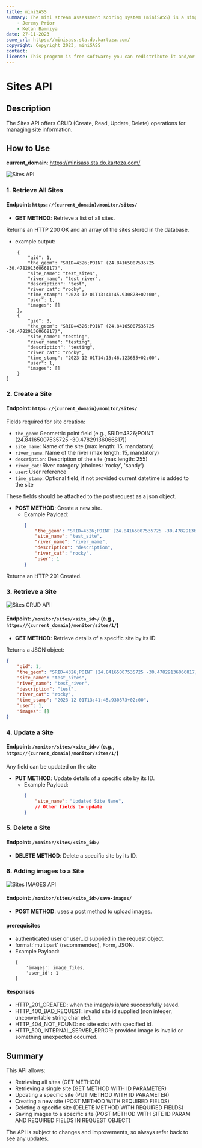 ```yaml
---
title: miniSASS
summary: The mini stream assessment scoring system (miniSASS) is a simple and accessible citizen science tool for monitoring the water quality and health of stream and river systems. You collect a sample of aquatic macroinvertebrates (small, but large enough to see animals with no internal skeletons) from a site in a stream or river. The community of these aquatic macroinvertebrates present then tells you about the water quality and health of the stream or river based on the concept that different groups of aquatic macroinvertebrates have different tolerances and sensitivities to disturbance and pollution.
    - Jeremy Prior
    - Ketan Bamniya
date: 27-11-2023
some_url: https://minisass.sta.do.kartoza.com/
copyright: Copyright 2023, miniSASS
contact:
license: This program is free software; you can redistribute it and/or modify it under the terms of the GNU Affero General Public License as published by the Free Software Foundation; either version 3 of the License, or (at your option) any later version.
---
```


# Sites API

## Description

The Sites API offers CRUD (Create, Read, Update, Delete) operations for managing site information.

## How to Use

**current_domain**: https://minisass.sta.do.kartoza.com/

![Sites API](./img/sites_api.png)

### 1. Retrieve All Sites

#### Endpoint: `https://{current_domain}/monitor/sites/`

- **GET METHOD**: Retrieve a list of all sites.

Returns an HTTP 200 OK and an array of the sites stored in the database.
- example output:
```[
    {
        "gid": 1,
        "the_geom": "SRID=4326;POINT (24.84165007535725 -30.47829136066817)",
        "site_name": "test_sites",
        "river_name": "test_river",
        "description": "test",
        "river_cat": "rocky",
        "time_stamp": "2023-12-01T13:41:45.930873+02:00",
        "user": 1,
        "images": []
    },
    {
        "gid": 3,
        "the_geom": "SRID=4326;POINT (24.84165007535725 -30.47829136066817)",
        "site_name": "testing",
        "river_name": "testing",
        "description": "testing",
        "river_cat": "rocky",
        "time_stamp": "2023-12-01T14:13:46.123655+02:00",
        "user": 1,
        "images": []
    }
]
```

### 2. Create a Site

#### Endpoint: `https://{current_domain}/monitor/sites/`

Fields required for site creation:
- `the_geom`: Geometric point field (e.g., SRID=4326;POINT (24.84165007535725 -30.47829136066817))
- `site_name`: Name of the site (max length: 15, mandatory)
- `river_name`: Name of the river (max length: 15, mandatory)
- `description`: Description of the site (max length: 255)
- `river_cat`: River category (choices: 'rocky', 'sandy')
- `user`: User reference
- `time_stamp`: Optional field, if not provided current datetime is added to the site

These fields should be attached to the post request as a json object.
- **POST METHOD**: Create a new site.
  - Example Payload:
    ```json
    {
        "the_geom": "SRID=4326;POINT (24.84165007535725 -30.47829136066817)",
        "site_name": "test_site",
        "river_name": "river_name",
        "description": "description",
        "river_cat": "rocky",
        "user": 1
    }
    ```

Returns an HTTP 201 Created.

### 3. Retrieve a Site

![Sites CRUD API](./img/site_crud_api.png)

#### Endpoint: `/monitor/sites/<site_id>/` (e.g., `https://{current_domain}/monitor/sites/1/`)

- **GET METHOD**: Retrieve details of a specific site by its ID.

Returns a JSON object:
```json
{
    "gid": 1,
    "the_geom": "SRID=4326;POINT (24.84165007535725 -30.47829136066817)",
    "site_name": "test_sites",
    "river_name": "test_river",
    "description": "test",
    "river_cat": "rocky",
    "time_stamp": "2023-12-01T13:41:45.930873+02:00",
    "user": 1,
    "images": []
}
```


### 4. Update a Site

#### Endpoint: `/monitor/sites/<site_id>/` (e.g., `https://{current_domain}/monitor/sites/1/`)

Any field can be updated on the site

- **PUT METHOD**: Update details of a specific site by its ID.
  - Example Payload:
    ```json
    {
        "site_name": "Updated Site Name",
        // Other fields to update
    }
    ```

### 5. Delete a Site

#### Endpoint: `/monitor/sites/<site_id>/`

- **DELETE METHOD**: Delete a specific site by its ID.

### 6. Adding images to a Site

![Sites IMAGES API](./img/save_site_images.png)

#### Endpoint: `/monitor/sites/<site_id>/save-images/`

- **POST METHOD**: uses a post method to upload images.
  
#### prerequisites
  - authenticated user or user_id supplied in the request object.
  - format:'multipart' (recommended), Form, JSON.
  - Example Payload:
    ```
    {
        'images': image_files,
        'user_id': 1
    }
    ```

#### Responses
  - HTTP_201_CREATED: when the image/s is/are successfully saved.
  - HTTP_400_BAD_REQUEST: invalid site id supplied (non integer, unconvertable string char etc).
  - HTTP_404_NOT_FOUND: no site exist with specified id.
  - HTTP_500_INTERNAL_SERVER_ERROR: provided image is invalid or something unexpected occurred.


## Summary

This API allows:
- Retrieving all sites (GET METHOD)
- Retrieving a single site (GET METHOD WITH ID PARAMETER)
- Updating a specific site (PUT METHOD WITH ID PARAMETER)
- Creating a new site (POST METHOD WITH REQUIRED FIELDS)
- Deleting a specific site (DELETE METHOD WITH REQUIRED FIELDS)
- Saving images to a specific site (POST METHOD WITH SITE ID PARAM AND REQUIRED FIELDS IN REQUEST OBJECT)

The API is subject to changes and improvements, so always refer back to see any updates.
